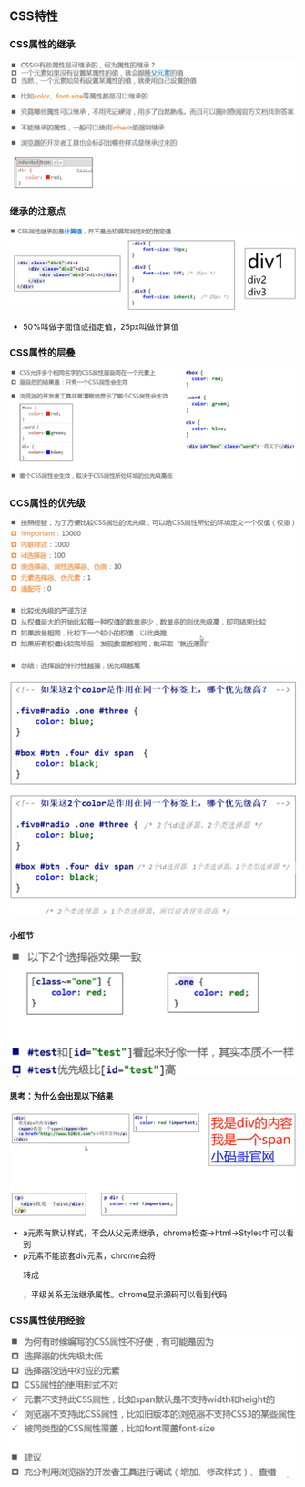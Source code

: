 ## CSS特性

### CSS属性的继承

![image-20211110162758445](images/image-20211110162758445.png)

### 继承的注意点

![image-20211110163507242](images/image-20211110163507242.png)

- 50%叫做字面值或指定值，25px叫做计算值

### CSS属性的层叠

![image-20211110163938608](images/image-20211110163938608.png)

### CCS属性的优先级

![image-20211110165528737](images/image-20211110165528737.png)

![image-20211110173938759](images/image-20211110173938759.png)

![image-20211110174503555](images/image-20211110174503555.png)

#### 小细节

![image-20211110174653503](images/image-20211110174653503.png)

#### 思考：为什么会出现以下结果

![image-20211110175650603](images/image-20211110175650603.png)

- a元素有默认样式，不会从父元素继承，chrome检查->html->Styles中可以看到
- p元素不能嵌套div元素，chrome会将<p><div></div></p>转成<p></p><div></div><p></p>，平级关系无法继承属性。chrome显示源码可以看到代码

### CSS属性使用经验

![image-20211110181353066](images/image-20211110181353066.png)